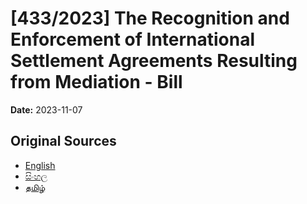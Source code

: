 # [433/2023] The Recognition and Enforcement of International Settlement Agreements Resulting from Mediation - Bill

**Date:** 2023-11-07

## Original Sources

- [English](https://documents.gov.lk/view/bills/2023/11/433-2023_E.pdf)
- [සිංහල](https://documents.gov.lk/view/bills/2023/11/433-2023_S.pdf)
- [தமிழ்](https://documents.gov.lk/view/bills/2023/11/433-2023_T.pdf)
